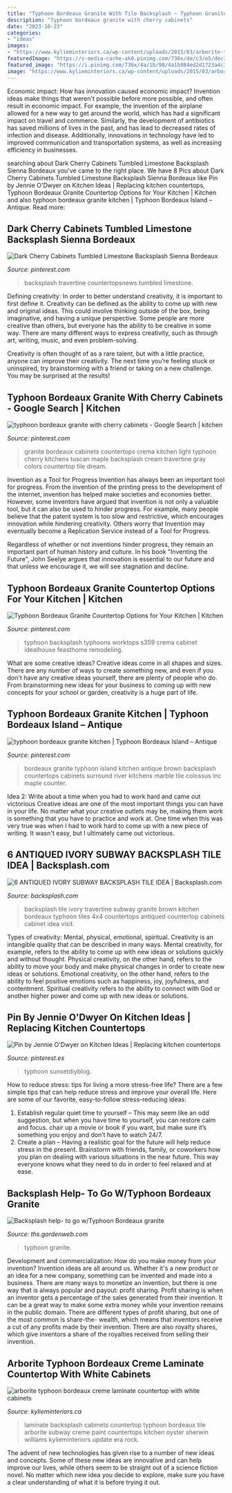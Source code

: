 ```yaml
---
title: "Typhoon Bordeaux Granite With Tile Backsplash ~ Typhoon Granite"
description: "Typhoon bordeaux granite with cherry cabinets"
date: "2023-10-23"
categories:
- "ideas"
images:
- "https://www.kylieminteriors.ca/wp-content/uploads/2015/03/arborite-typhoon-bordeaux-creme-laminate-countertop-with-white-cabinets-subway-tile-backsplash-and-sherwin-williams-oyster-white-paint.jpg"
featuredImage: "https://s-media-cache-ak0.pinimg.com/736x/de/c3/e5/dec3e562b1f36ac12a707c5d4bcd5202.jpg"
featured_image: "https://i.pinimg.com/736x/4a/1b/98/4a1b984ed2d1723a4c3ae3561d0b8fb6.jpg"
image: "https://www.kylieminteriors.ca/wp-content/uploads/2015/03/arborite-typhoon-bordeaux-creme-laminate-countertop-with-white-cabinets-subway-tile-backsplash-and-sherwin-williams-oyster-white-paint.jpg"
---
```



Economic impact: How has innovation caused economic impact?
Invention ideas make things that weren't possible before more possible, and often result in economic impact. For example, the invention of the airplane allowed for a new way to get around the world, which has had a significant impact on travel and commerce. Similarly, the development of antibiotics has saved millions of lives in the past, and has lead to decreased rates of infection and disease. Additionally, innovations in technology have led to improved communication and transportation systems, as well as increasing efficiency in businesses.

	

		
searching about Dark Cherry Cabinets Tumbled Limestone Backsplash Sienna Bordeaux you've came to the right place. We have 8 Pics about Dark Cherry Cabinets Tumbled Limestone Backsplash Sienna Bordeaux like Pin by Jennie O&#039;Dwyer on Kitchen Ideas | Replacing kitchen countertops, Typhoon Bordeaux Granite Countertop Options for Your Kitchen | Kitchen and also typhoon bordeaux granite kitchen | Typhoon Bordeaux Island – Antique. Read more:
		
    
## Dark Cherry Cabinets Tumbled Limestone Backsplash Sienna Bordeaux

<img loading=lazy src="https://i.pinimg.com/736x/54/97/5d/54975d7b36747431f9592c8294010c95.jpg" onerror="this.onerror=null;this.src='https://tse3.mm.bing.net/th?id=OIP.ibQfvXhYs_7PzphSo-YEUQHaLH&amp;pid=15.1';" alt="Dark Cherry Cabinets Tumbled Limestone Backsplash Sienna Bordeaux">

_Source: pinterest.com_

>backsplash travertine countertopsnews tumbled limestone. 

	

Defining creativity:
In order to better understand creativity, it is important to first define it. Creativity can be defined as the ability to come up with new and original ideas. This could involve thinking outside of the box, being imaginative, and having a unique perspective.
Some people are more creative than others, but everyone has the ability to be creative in some way. There are many different ways to express creativity, such as through art, writing, music, and even problem-solving.

Creativity is often thought of as a rare talent, but with a little practice, anyone can improve their creativity. The next time you’re feeling stuck or uninspired, try brainstorming with a friend or taking on a new challenge. You may be surprised at the results!

    
## Typhoon Bordeaux Granite With Cherry Cabinets - Google Search | Kitchen

<img loading=lazy src="https://s-media-cache-ak0.pinimg.com/736x/de/c3/e5/dec3e562b1f36ac12a707c5d4bcd5202.jpg" onerror="this.onerror=null;this.src='https://tse2.mm.bing.net/th?id=OIP.CVDbKZhhwU_bJcZFoN8scQHaFj&amp;pid=15.1';" alt="typhoon bordeaux granite with cherry cabinets - Google Search | kitchen">

_Source: pinterest.com_

>granite bordeaux cabinets countertops crema kitchen light typhoon cherry kitchens tuscan maple backsplash cream travertine gray colors countertop tile dream. 

	

Invention as a Tool for Progress
Invention has always been an important tool for progress. From the invention of the printing press to the development of the internet, invention has helped make societies and economies better. 
However, some inventors have argued that invention is not only a valuable tool, but it can also be used to hinder progress. For example, many people believe that the patent system is too slow and restrictive, which encourages innovation while hindering creativity. Others worry that Invention may eventually become a Replication Service instead of a Tool for Progress.

Regardless of whether or not inventions hinder progress, they remain an important part of human history and culture. In his book "Inventing the Future", John Seelye argues that innovation is essential to our future and that unless we encourage it, we will see stagnation and decline.

    
## Typhoon Bordeaux Granite Countertop Options For Your Kitchen | Kitchen

<img loading=lazy src="https://i.pinimg.com/736x/4a/1b/98/4a1b984ed2d1723a4c3ae3561d0b8fb6.jpg" onerror="this.onerror=null;this.src='https://tse3.mm.bing.net/th?id=OIP.5N0xHOZ8KvlbGPwmLJ04OgHaJ4&amp;pid=15.1';" alt="Typhoon Bordeaux Granite Countertop Options for Your Kitchen | Kitchen">

_Source: pinterest.com_

>typhoon backsplash typhoons worktops s359 crema cabinet idealhouse feasthome remodeling. 

	

What are some creative ideas?
Creative ideas come in all shapes and sizes. There are any number of ways to create something new, and even if you don't have any creative ideas yourself, there are plenty of people who do. From brainstorming new ideas for your business to coming up with new concepts for your school or garden, creativity is a huge part of life.

    
## Typhoon Bordeaux Granite Kitchen | Typhoon Bordeaux Island – Antique

<img loading=lazy src="https://i.pinimg.com/originals/73/26/c4/7326c448945c1707c656e1d44fcb8551.jpg" onerror="this.onerror=null;this.src='https://tse3.mm.bing.net/th?id=OIP.3iRjxW0kUI3_xAFrd0cQQQHaFj&amp;pid=15.1';" alt="typhoon bordeaux granite kitchen | Typhoon Bordeaux Island – Antique">

_Source: pinterest.com_

>bordeaux granite typhoon island kitchen antique brown backsplash countertops cabinets surround river kitchens marble tile colossus inc maple counter. 

	

Idea 2: Write about a time when you had to work hard and came out victorious
Creative ideas are one of the most important things you can have in your life. No matter what your creative outlets may be, making them work is something that you have to practice and work at. One time when this was very true was when I had to work hard to come up with a new piece of writing. It wasn't easy, but I ultimately came out victorious.

    
## 6 ANTIQUED IVORY SUBWAY BACKSPLASH TILE IDEA | Backsplash.com

<img loading=lazy src="https://backsplash.com/wp-content/uploads/2013/01/brown-cabinet-4x4-ivory-travertine-tile.jpg" onerror="this.onerror=null;this.src='https://tse3.mm.bing.net/th?id=OIP.s9PPBR_D_nGmjmdq2JDNQgHaFR&amp;pid=15.1';" alt="6 ANTIQUED IVORY SUBWAY BACKSPLASH TILE IDEA | Backsplash.com">

_Source: backsplash.com_

>backsplash tile ivory travertine subway granite brown kitchen bordeaux typhoon tiles 4x4 countertops antiqued countertop cabinets cabinet idea visit. 

	

Types of creativity: Mental, physical, emotional, spiritual.
Creativity is an intangible quality that can be described in many ways. Mental creativity, for example, refers to the ability to come up with new ideas or solutions quickly and without thought. Physical creativity, on the other hand, refers to the ability to move your body and make physical changes in order to create new ideas or solutions. Emotional creativity, on the other hand, refers to the ability to feel positive emotions such as happiness, joy, joyfulness, and contentment. Spiritual creativity refers to the ability to connect with God or another higher power and come up with new ideas or solutions.

    
## Pin By Jennie O&#039;Dwyer On Kitchen Ideas | Replacing Kitchen Countertops

<img loading=lazy src="https://i.pinimg.com/originals/cd/9b/5a/cd9b5a19fd44bc1502522e18b6a29897.jpg" onerror="this.onerror=null;this.src='https://tse2.mm.bing.net/th?id=OIP.FDQdWa9aV-5IlgdKc9dO-wHaEu&amp;pid=15.1';" alt="Pin by Jennie O&#039;Dwyer on Kitchen Ideas | Replacing kitchen countertops">

_Source: pinterest.es_

>typhoon sunsetdiyblog. 

	

How to reduce stress: tips for living a more stress-free life?
There are a few simple tips that can help reduce stress and improve your overall life. Here are some of our favorite, easy-to-follow stress-reducing ideas: 
1. Establish regular quiet time to yourself – This may seem like an odd suggestion, but when you have time to yourself, you can restore calm and focus. chair up a movie or book if you want, but make sure it’s something you enjoy and don’t have to watch 24/7. 
2. Create a plan – Having a realistic goal for the future will help reduce stress in the present. Brainstorm with friends, family, or coworkers how you plan on dealing with various situations in the near future. This way everyone knows what they need to do in order to feel relaxed and at ease. 

    
## Backsplash Help- To Go W/Typhoon Bordeaux Granite

<img loading=lazy src="https://st.hzcdn.com/simgs/6402e57d09011c75_8-5052/home-design.jpg" onerror="this.onerror=null;this.src='https://tse3.mm.bing.net/th?id=OIP.8C__wlrfkYwz3vnQbnrIkgHaFk&amp;pid=15.1';" alt="Backsplash help- to go w/Typhoon Bordeaux granite">

_Source: ths.gardenweb.com_

>typhoon granite. 

	

Development and commercialization: How do you make money from your invention?
Invention ideas are all around us. Whether it's a new product or an idea for a new company, something can be invented and made into a business. There are many ways to monetize an invention, but there is one way that is always popular and payout: profit sharing. Profit sharing is when an inventor gets a percentage of the sales generated from their invention. It can be a great way to make some extra money while your invention remains in the public domain. There are different types of profit sharing, but one of the most common is share-the- wealth, which means that inventors receive a cut of any profits made by their invention. There are also royalty shares, which give inventors a share of the royalties received from selling their invention.

    
## Arborite Typhoon Bordeaux Creme Laminate Countertop With White Cabinets

<img loading=lazy src="https://www.kylieminteriors.ca/wp-content/uploads/2015/03/arborite-typhoon-bordeaux-creme-laminate-countertop-with-white-cabinets-subway-tile-backsplash-and-sherwin-williams-oyster-white-paint.jpg" onerror="this.onerror=null;this.src='https://tse3.mm.bing.net/th?id=OIP.m1rJ7c1JFw1e250berIpzgHaLN&amp;pid=15.1';" alt="arborite typhoon bordeaux creme laminate countertop with white cabinets">

_Source: kylieminteriors.ca_

>laminate backsplash cabinets countertop typhoon bordeaux tile arborite subway creme paint countertops kitchen oyster sherwin williams kylieminteriors update era rock. 

	

The advent of new technologies has given rise to a number of new ideas and concepts. Some of these new ideas are innovative and can help improve our lives, while others seem to be straight out of a science fiction novel. No matter which new idea you decide to explore, make sure you have a clear understanding of what it is before trying it out.

